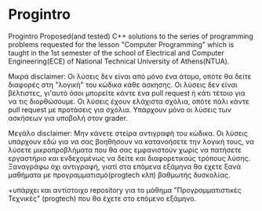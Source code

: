 # Progintro
Progintro Proposed(and tested) C++ solutions to the series of programming problems requested for the lesson "Computer Programming" which is taught in the 1st semester of the school of Electrical and Computer Engineering(ECE) of National Technical University of Athens(NTUA).

Μικρά disclaimer:
Οι λύσεις δεν είναι από μόνο ένα άτομο, οπότε θα δείτε διαφορές στη "λογική" του κώδικα κάθε άσκησης.
Οι λύσεις δεν είναι βέλτιστες, γι'αυτό όσοι μπορείτε κάντε ένα pull request ή κάτι τέτοιο για να τις διορθώσουμε.
Οι λύσεις έχουν ελάχιστα σχόλια, οπότε πάλι κάντε pull request με προτάσεις για σχόλια.
Υπάρχουν μόνο οι λύσεις των ασκήσεων για υποβολή στον grader. 

Μεγάλο disclaimer:
Μην κάνετε στείρα αντιγραφή του κώδικα. Οι λύσεις υπάρχουν εδώ για να σας βοηθήσουν να κατανοήσετε την λογική τους, να λύσετε μικροπροβλήματα που θα σας εμφανιστούν χωρίς να πατήσετε εργαστήριο και ενδεχομένως να δείτε και διαφορετικούς τρόπους λύσης.
Ξαναγράφω όχι αντιγραφή, γιατί στα επόμενα εξάμηνα θα έχετε ξανά μαθήματα με προγραμματισμό(progtech κλπ) βαθμωτής δυσκολίας.

+υπάρχει και αντίστοιχο repository για το μάθημα "Προγραμματιστικές Τεχνικές" (progtech) που θα έχετε στο επόμενο εξάμηνο.




